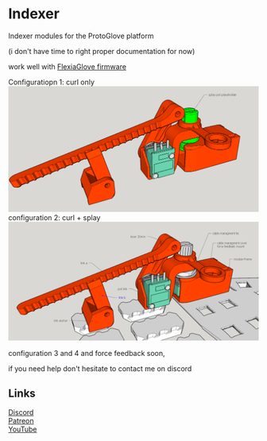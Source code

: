 # Indexer
Indexer modules for the ProtoGlove platform

(i don't have time to right proper documentation for now)

work well with [FlexiaGlove firmware](https://github.com/JohnRThomas/FlexiaGloves)

Configuratiopn 1: curl only
![alt text](https://github.com/Valsvirtuals/Indexer/blob/main/media/config%201%20curl.PNG?raw=true)
configuration 2: curl + splay
![alt text](https://github.com/Valsvirtuals/Indexer/blob/main/media/config%202%20curl%2Bsplay.PNG?raw=true)

configuration 3 and 4 and force feedback soon,

if you need help don't hesitate to contact me on discord

## Links

[Discord](https://discord.gg/g6XpeCnUfG)  
[Patreon](https://www.patreon.com/valsvirtuals)  
[YouTube](https://www.youtube.com/c/WalooW)
